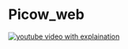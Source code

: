 # Picow_web


[![youtube video with explaination](https://img.youtube.com/vi/fqsOZ_FVgfg/0.jpg)](https://www.youtube.com/watch?v=fqsOZ_FVgfg)
